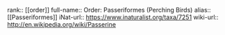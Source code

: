 

rank:: [[order]]
full-name:: Order: Passeriformes (Perching Birds)
alias:: [[Passeriformes]]
iNat-url:: https://www.inaturalist.org/taxa/7251
wiki-url:: http://en.wikipedia.org/wiki/Passerine